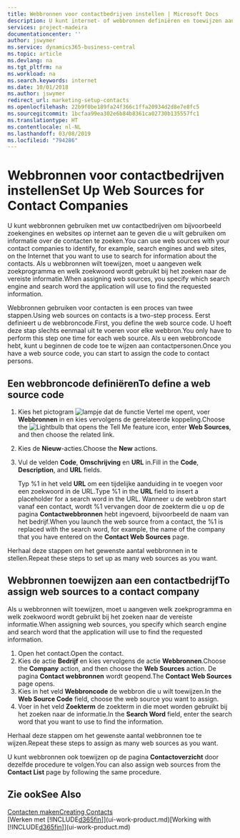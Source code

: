 ```yaml
---
title: Webbronnen voor contactbedrijven instellen | Microsoft Docs
description: U kunt internet- of webbronnen definiëren en toewijzen aan een contactbedrijf om te helpen aangeven hoe u informatie wilt zoeken over uw contacten.
services: project-madeira
documentationcenter: ''
author: jswymer
ms.service: dynamics365-business-central
ms.topic: article
ms.devlang: na
ms.tgt_pltfrm: na
ms.workload: na
ms.search.keywords: internet
ms.date: 10/01/2018
ms.author: jswymer
redirect_url: marketing-setup-contacts
ms.openlocfilehash: 22b9f0be189fa24f366c1ffa20934d2d8e7e8fc5
ms.sourcegitcommit: 1bcfaa99ea302e6b84b8361ca02730b135557fc1
ms.translationtype: HT
ms.contentlocale: nl-NL
ms.lasthandoff: 03/08/2019
ms.locfileid: "794286"
---
```

# <a name="set-up-web-sources-for-contact-companies"></a><span data-ttu-id="3cea9-103">Webbronnen voor contactbedrijven instellen</span><span class="sxs-lookup"><span data-stu-id="3cea9-103">Set Up Web Sources for Contact Companies</span></span>
<span data-ttu-id="3cea9-104">U kunt webbronnen gebruiken met uw contactbedrijven om bijvoorbeeld zoekengines en websites op internet aan te geven die u wilt gebruiken om informatie over de contacten te zoeken.</span><span class="sxs-lookup"><span data-stu-id="3cea9-104">You can use web sources with your contact companies to identify, for example, search engines and web sites, on the Internet that you want to use to search for information about the contacts.</span></span> <span data-ttu-id="3cea9-105">Als u webbronnen wilt toewijzen, moet u aangeven welk zoekprogramma en welk zoekwoord wordt gebruikt bij het zoeken naar de vereiste informatie.</span><span class="sxs-lookup"><span data-stu-id="3cea9-105">When assigning web sources, you specify which search engine and search word the application will use to find the requested information.</span></span>

<span data-ttu-id="3cea9-106">Webbronnen gebruiken voor contacten is een proces van twee stappen.</span><span class="sxs-lookup"><span data-stu-id="3cea9-106">Using web sources on contacts is a two-step process.</span></span> <span data-ttu-id="3cea9-107">Eerst definieert u de webbroncode.</span><span class="sxs-lookup"><span data-stu-id="3cea9-107">First, you define the web source code.</span></span> <span data-ttu-id="3cea9-108">U hoeft deze stap slechts eenmaal uit te voeren voor elke webbron.</span><span class="sxs-lookup"><span data-stu-id="3cea9-108">You only have to perform this step one time for each web source.</span></span> <span data-ttu-id="3cea9-109">Als u een webbroncode hebt, kunt u beginnen de code toe te wijzen aan contactpersonen.</span><span class="sxs-lookup"><span data-stu-id="3cea9-109">Once you have a web source code, you can start to assign the code to contact persons.</span></span>

## <a name="to-define-a-web-source-code"></a><span data-ttu-id="3cea9-110">Een webbroncode definiëren</span><span class="sxs-lookup"><span data-stu-id="3cea9-110">To define a web source code</span></span>
1. <span data-ttu-id="3cea9-111">Kies het pictogram ![lampje dat de functie Vertel me opent](media/ui-search/search_small.png "Vertel me wat u wilt doen"), voer **Webbronnen** in en kies vervolgens de gerelateerde koppeling.</span><span class="sxs-lookup"><span data-stu-id="3cea9-111">Choose the ![Lightbulb that opens the Tell Me feature](media/ui-search/search_small.png "Tell me what you want to do") icon, enter **Web Sources**, and then choose the related link.</span></span>
2. <span data-ttu-id="3cea9-112">Kies de **Nieuw**-acties.</span><span class="sxs-lookup"><span data-stu-id="3cea9-112">Choose the **New** actions.</span></span>
3. <span data-ttu-id="3cea9-113">Vul de velden **Code**, **Omschrijving** en **URL** in.</span><span class="sxs-lookup"><span data-stu-id="3cea9-113">Fill in the **Code**, **Description**, and **URL** fields.</span></span>

    <span data-ttu-id="3cea9-114">Typ %1 in het veld **URL** om een tijdelijke aanduiding in te voegen voor een zoekwoord in de URL.</span><span class="sxs-lookup"><span data-stu-id="3cea9-114">Type %1 in the **URL** field to insert a placeholder for a search word in the URL.</span></span> <span data-ttu-id="3cea9-115">Wanneer u de webbron start vanaf een contact, wordt %1 vervangen door de zoekterm die u op de pagina **Contactwebbronnen** hebt ingevoerd, bijvoorbeeld de naam van het bedrijf.</span><span class="sxs-lookup"><span data-stu-id="3cea9-115">When you launch the web source from a contact, the %1 is replaced with the search word, for example, the name of the company that you have entered on the **Contact Web Sources** page.</span></span>

<span data-ttu-id="3cea9-116">Herhaal deze stappen om het gewenste aantal webbronnen in te stellen.</span><span class="sxs-lookup"><span data-stu-id="3cea9-116">Repeat these steps to set up as many web sources as you want.</span></span>

## <a name="to-assign-web-sources-to-a-contact-company"></a><span data-ttu-id="3cea9-117">Webbronnen toewijzen aan een contactbedrijf</span><span class="sxs-lookup"><span data-stu-id="3cea9-117">To assign web sources to a contact company</span></span>
<span data-ttu-id="3cea9-118">Als u webbronnen wilt toewijzen, moet u aangeven welk zoekprogramma en welk zoekwoord wordt gebruikt bij het zoeken naar de vereiste informatie.</span><span class="sxs-lookup"><span data-stu-id="3cea9-118">When assigning web sources, you specify which search engine and search word that the application will use to find the requested information.</span></span>

1. <span data-ttu-id="3cea9-119">Open het contact.</span><span class="sxs-lookup"><span data-stu-id="3cea9-119">Open the contact.</span></span>
2. <span data-ttu-id="3cea9-120">Kies de actie **Bedrijf** en kies vervolgens de actie **Webbronnen**.</span><span class="sxs-lookup"><span data-stu-id="3cea9-120">Choose the **Company** action, and then choose the **Web Sources** action.</span></span> <span data-ttu-id="3cea9-121">De pagina **Contact webbronnen** wordt geopend.</span><span class="sxs-lookup"><span data-stu-id="3cea9-121">The **Contact Web Sources** page opens.</span></span>
3. <span data-ttu-id="3cea9-122">Kies in het veld **Webbroncode** de webbron die u wilt toewijzen.</span><span class="sxs-lookup"><span data-stu-id="3cea9-122">In the **Web Source Code** field, choose the web source you want to assign.</span></span>
4. <span data-ttu-id="3cea9-123">Voer in het veld **Zoekterm** de zoekterm in die moet worden gebruikt bij het zoeken naar de informatie.</span><span class="sxs-lookup"><span data-stu-id="3cea9-123">In the **Search Word** field, enter the search word that you want to use to find the information.</span></span>

<span data-ttu-id="3cea9-124">Herhaal deze stappen om het gewenste aantal webbronnen toe te wijzen.</span><span class="sxs-lookup"><span data-stu-id="3cea9-124">Repeat these steps to assign as many web sources as you want.</span></span>

<span data-ttu-id="3cea9-125">U kunt webbronnen ook toewijzen op de pagina **Contactoverzicht** door dezelfde procedure te volgen.</span><span class="sxs-lookup"><span data-stu-id="3cea9-125">You can also assign web sources from the **Contact List** page by following the same procedure.</span></span>

## <a name="see-also"></a><span data-ttu-id="3cea9-126">Zie ook</span><span class="sxs-lookup"><span data-stu-id="3cea9-126">See Also</span></span>
[<span data-ttu-id="3cea9-127">Contacten maken</span><span class="sxs-lookup"><span data-stu-id="3cea9-127">Creating Contacts</span></span>](marketing-create-contact-companies.md)  
<span data-ttu-id="3cea9-128">[Werken met [!INCLUDE[d365fin](includes/d365fin_md.md)]](ui-work-product.md)</span><span class="sxs-lookup"><span data-stu-id="3cea9-128">[Working with [!INCLUDE[d365fin](includes/d365fin_md.md)]](ui-work-product.md)</span></span>
